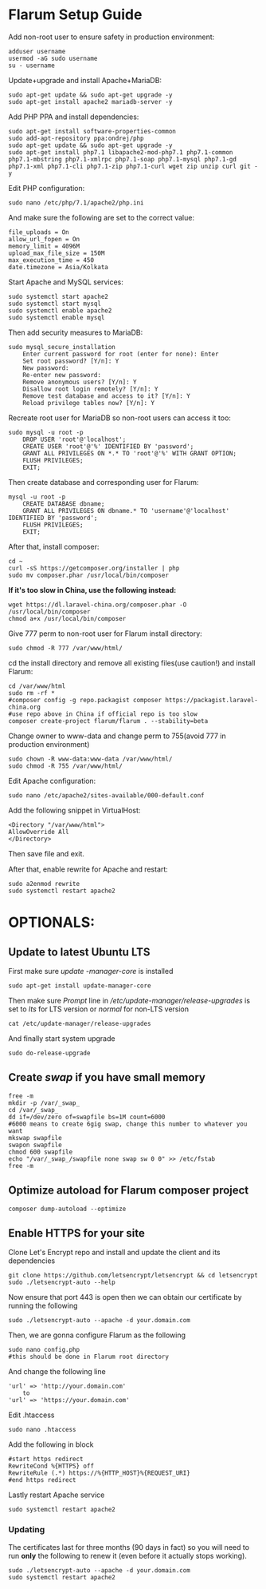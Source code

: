 # Flarum Setup Guide

Add non-root user to ensure safety in production environment:

```
adduser username 
usermod -aG sudo username
su - username
```

Update+upgrade and install Apache+MariaDB:

```
sudo apt-get update && sudo apt-get upgrade -y
sudo apt-get install apache2 mariadb-server -y
```

Add PHP PPA and install dependencies:

```
sudo apt-get install software-properties-common
sudo add-apt-repository ppa:ondrej/php
sudo apt-get update && sudo apt-get upgrade -y
sudo apt-get install php7.1 libapache2-mod-php7.1 php7.1-common php7.1-mbstring php7.1-xmlrpc php7.1-soap php7.1-mysql php7.1-gd php7.1-xml php7.1-cli php7.1-zip php7.1-curl wget zip unzip curl git -y
```

Edit PHP configuration:

``````
sudo nano /etc/php/7.1/apache2/php.ini
``````

And make sure the following are set to the correct value:

```
file_uploads = On
allow_url_fopen = On
memory_limit = 4096M
upload_max_file_size = 150M
max_execution_time = 450
date.timezone = Asia/Kolkata
```

Start Apache and MySQL services:

```
sudo systemctl start apache2
sudo systemctl start mysql
sudo systemctl enable apache2
sudo systemctl enable mysql
```

Then add security measures to MariaDB:

```
sudo mysql_secure_installation
	Enter current password for root (enter for none): Enter
	Set root password? [Y/n]: Y
	New password: 
	Re-enter new password: 
	Remove anonymous users? [Y/n]: Y
	Disallow root login remotely? [Y/n]: Y
	Remove test database and access to it? [Y/n]: Y
	Reload privilege tables now? [Y/n]: Y
```

Recreate root user for MariaDB so non-root users can access it too:

```
sudo mysql -u root -p
	DROP USER 'root'@'localhost';
	CREATE USER 'root'@'%' IDENTIFIED BY 'password';
	GRANT ALL PRIVILEGES ON *.* TO 'root'@'%' WITH GRANT OPTION;
	FLUSH PRIVILEGES;
	EXIT;
```

Then create database and corresponding user for Flarum:

```
mysql -u root -p
	CREATE DATABASE dbname;
	GRANT ALL PRIVILEGES ON dbname.* TO 'username'@'localhost' IDENTIFIED BY 'password';
	FLUSH PRIVILEGES;
	EXIT;
```

After that, install composer:

```
cd ~
curl -sS https://getcomposer.org/installer | php
sudo mv composer.phar /usr/local/bin/composer
```

**If it's too slow in China, use the following instead:**

```
wget https://dl.laravel-china.org/composer.phar -O /usr/local/bin/composer
chmod a+x /usr/local/bin/composer
```

Give 777 perm to non-root user for Flarum install directory:

```
sudo chmod -R 777 /var/www/html/
```

cd the install directory and remove all existing files(use caution!) and install Flarum:

```
cd /var/www/html
sudo rm -rf *
#composer config -g repo.packagist composer https://packagist.laravel-china.org
#use repo above in China if official repo is too slow
composer create-project flarum/flarum . --stability=beta
```

Change owner to www-data and change perm to 755(avoid 777 in production environment)

```
sudo chown -R www-data:www-data /var/www/html/
sudo chmod -R 755 /var/www/html/
```

Edit Apache configuration:

```
sudo nano /etc/apache2/sites-available/000-default.conf
```

Add the following snippet in VirtualHost:

```
<Directory "/var/www/html">
AllowOverride All
</Directory>
```

Then save file and exit.

After that, enable rewrite for Apache and restart:

```
sudo a2enmod rewrite
sudo systemctl restart apache2
```

# OPTIONALS:

## Update to latest Ubuntu LTS

First make sure *update -manager-core* is installed

```
sudo apt-get install update-manager-core
```

Then make sure *Prompt* line in */etc/update-manager/release-upgrades* is set to *lts* for LTS version or *normal* for non-LTS version

```
cat /etc/update-manager/release-upgrades
```

And finally start system upgrade

```
sudo do-release-upgrade
```

## Create *swap* if you have small memory

```
free -m
mkdir -p /var/_swap_
cd /var/_swap_
dd if=/dev/zero of=swapfile bs=1M count=6000
#6000 means to create 6gig swap, change this number to whatever you want
mkswap swapfile
swapon swapfile
chmod 600 swapfile
echo "/var/_swap_/swapfile none swap sw 0 0" >> /etc/fstab
free -m
```

## Optimize autoload for Flarum composer project

```
composer dump-autoload --optimize
```

## Enable HTTPS for your site

Clone Let's Encrypt repo and install and update the client and its dependencies

```
git clone https://github.com/letsencrypt/letsencrypt && cd letsencrypt
sudo ./letsencrypt-auto --help
```

Now ensure that port 443 is open then we can obtain our certificate by running the following

```
sudo ./letsencrypt-auto --apache -d your.domain.com
```

Then, we are gonna configure Flarum as the following

```
sudo nano config.php
#this should be done in Flarum root directory
```

And change the following line

```
'url' => 'http://your.domain.com'
 	to
'url' => 'https://your.domain.com'
```

Edit .htaccess

```
sudo nano .htaccess
```

Add the following in <IfModule mod_rewrite.c> block

```
#start https redirect                                                                       
RewriteCond %{HTTPS} off                                                                      
RewriteRule (.*) https://%{HTTP_HOST}%{REQUEST_URI}                                             
#end https redirect
```

Lastly restart Apache service

```
sudo systemctl restart apache2
```

### Updating

The certificates last for three months (90 days in fact) so you will need to run **only** the following to renew it (even before it actually stops working).

```
sudo ./letsencrypt-auto --apache -d your.domain.com
sudo systemctl restart apache2
```

